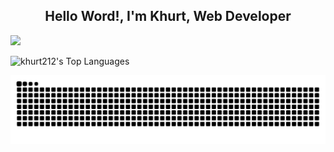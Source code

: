 <h2 align="center">Hello Word!, I'm Khurt, Web Developer</h2>

![](https://github-readme-stats.vercel.app/api/top-langs/?username=khurt212&theme=dark&hide_border=false&include_all_commits=true&count_private=false&layout=compact)

![khurt212's Top Languages](https://github-readme-stats.vercel.app/api/top-langs/?username=khurt212&theme=tokyonight&show_icons=true&hide_border=true&layout=compact)

<img src="https://raw.githubusercontent.com/khurt212/khurt212/output/snake.svg" alt="Snake animation" />





